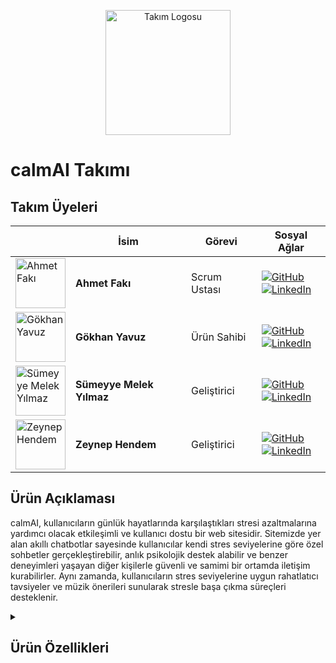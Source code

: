 <p align="center">
  <img src="assets/logo.png" alt="Takım Logosu" width="200" />
</p>

# calmAI Takımı

## Takım Üyeleri

|   | İsim                       | Görevi         | Sosyal Ağlar                                                                                                                                                                  |
|---|----------------------------|----------------|--------------------------------------------------------------------------------------------------------------------------------------------------------------------------------|
| <img src="assets/ahmetfaki.jpg" alt="Ahmet Fakı" width="80" /> | **Ahmet Fakı** | Scrum Ustası | [![GitHub](https://img.shields.io/badge/GitHub-ahmet--faki-black?logo=github&logoColor=white)](https://github.com/ahmet-faki) <br/> [![LinkedIn](https://img.shields.io/badge/LinkedIn-ahmetfaki-blue?logo=linkedin&logoColor=white)](https://www.linkedin.com/in/ahmetfaki/) |
| <img src="assets/gokhan.jpg" alt="Gökhan Yavuz" width="80" />  | **Gökhan Yavuz** | Ürün Sahibi | [![GitHub](https://img.shields.io/badge/GitHub-GokhanYavuzz-black?logo=github&logoColor=white)](https://github.com/GokhanYavuzz) <br/> [![LinkedIn](https://img.shields.io/badge/LinkedIn-g%C3%B6khan--yavuz--835836280-blue?logo=linkedin&logoColor=white)](https://www.linkedin.com/in/g%C3%B6khan-yavuz-835836280/) |
| <img src="assets/sumeyye.jpg" alt="Sümeyye Melek Yılmaz" width="80" /> | **Sümeyye Melek Yılmaz** | Geliştirici | [![GitHub](https://img.shields.io/badge/GitHub-sumeyyemelekyilmaz-black?logo=github&logoColor=white)](https://github.com/sumeyyemelekyilmaz) <br/> [![LinkedIn](https://img.shields.io/badge/LinkedIn-smelekyilmaz-blue?logo=linkedin&logoColor=white)](https://www.linkedin.com/in/smelekyilmaz/) |
| <img src="assets/zeynep.jpg" alt="Zeynep Hendem" width="80" /> | **Zeynep Hendem** | Geliştirici | [![GitHub](https://img.shields.io/badge/GitHub-zeynephendem-black?logo=github&logoColor=white)](https://github.com/zeynephendem) <br/> [![LinkedIn](https://img.shields.io/badge/LinkedIn-zeynephendem-blue?logo=linkedin&logoColor=white)](https://www.linkedin.com/in/zeynephendem) |

## Ürün Açıklaması

calmAI, kullanıcıların günlük hayatlarında karşılaştıkları stresi azaltmalarına yardımcı olacak etkileşimli ve kullanıcı dostu bir web sitesidir. Sitemizde yer alan akıllı chatbotlar sayesinde kullanıcılar kendi stres seviyelerine göre özel sohbetler gerçekleştirebilir, anlık psikolojik destek alabilir ve benzer deneyimleri yaşayan diğer kişilerle güvenli ve samimi bir ortamda iletişim kurabilirler. Aynı zamanda, kullanıcıların stres seviyelerine uygun rahatlatıcı tavsiyeler ve müzik önerileri sunularak stresle başa çıkma süreçleri desteklenir.

<details>
<summary><h2>Ürün Özellikleri</h2></summary>

<ul>
  <li><strong>Kişiselleştirilmiş Chatbot Sohbetleri:</strong> Kullanıcıların mevcut stres seviyelerini anlayan ve buna göre destekleyici sohbet deneyimleri sunan akıllı chatbotlar.</li>
  <li><strong>Topluluk Sohbet Alanı:</strong> Benzer stres durumlarını yaşayan kullanıcıların deneyimlerini paylaşarak destek ve motivasyon bulabilecekleri interaktif sohbet ortamı.</li>
  <li><strong>Özelleştirilmiş Tavsiyeler:</strong> Kullanıcıların stres seviyelerine göre hazırlanan rahatlatıcı içerikler, yazılar ve özel müzik listeleri ile kullanıcıların stres seviyelerini düşürmelerine yardımcı olur.</li>
  <li><strong>Gizlilik ve Güvenlik:</strong> Kullanıcıların kişisel verileri ve gizliliği korunarak güvenilir ve güvenli bir kullanım deneyimi sağlanır.</li>
  <li><strong>Açık Kaynak Geliştirme:</strong> Proje açık kaynak olarak geliştirilmektedir ve topluluk katılımına açık olarak sürekli geliştirilmeye devam eder.</li>
</ul>

</details>
